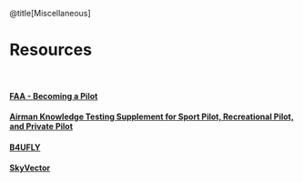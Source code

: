 <div class="slide-bg-style-left"></div><div class="slide-bg-style-right"></div>

@title[Miscellaneous]

# Resources

<br>

#### [FAA - Becoming a Pilot](https://www.faa.gov/uas/getting_started/part_107/remote_pilot_cert/)

#### [Airman Knowledge Testing Supplement for Sport Pilot, Recreational Pilot, and Private Pilot](https://www.faa.gov/training_testing/testing/supplements/media/sport_rec_private_akts.pdf)

#### [B4UFLY](https://www.faa.gov/uas/where_to_fly/b4ufly/)

#### [SkyVector](https://skyvector.com/)
